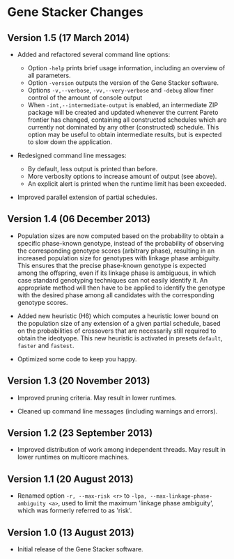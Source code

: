 Gene Stacker Changes
====================

Version 1.5 (17 March 2014)
------------------------------

 - Added and refactored several command line options:
   - Option `-help` prints brief usage information, including an overview of all parameters.
   - Option `-version` outputs the version of the Gene Stacker software.
   - Options `-v,--verbose`, `-vv,--very-verbose` and `-debug` allow finer control
     of the amount of console output
   - When `-int,--intermediate-output` is enabled, an intermediate ZIP package will be
     created and updated whenever the current Pareto frontier has changed, containing all
     constructed schedules which are currently not dominated by any other (constructed) schedule.
     This option may be useful to obtain intermediate results, but is expected to slow down the
     application.
   
 - Redesigned command line messages:
   - By default, less output is printed than before.
   - More verbosity options to increase amount of output (see above).
   - An explicit alert is printed when the runtime limit has been exceeded.
   
 - Improved parallel extension of partial schedules.

Version 1.4 (06 December 2013)
-------------------------------

 - Population sizes are now computed based on the probability to obtain
   a specific phase-known genotype, instead of the probability of observing
   the corresponding genotype scores (arbitrary phase), resulting in an increased
   population size for genotypes with linkage phase ambiguity. This ensures that
   the precise phase-known genotype is expected among the offspring, even if its
   linkage phase is ambiguous, in which case standard genotyping techniques can
   not easily identify it. An appropriate method will then have to be applied to
   identify the genotype with the desired phase among all candidates with the
   corresponding genotype scores.
   
 - Added new heuristic (H6) which computes a heuristic lower bound on the population
   size of any extension of a given partial schedule, based on the probabilities of
   crossovers that are necessarily still required to obtain the ideotyope. This new
   heuristic is activated in presets `default`, `faster` and `fastest`.  
   
 - Optimized some code to keep you happy.   
   

Version 1.3 (20 November 2013)
-------------------------------

 - Improved pruning criteria. May result in lower runtimes. 
 
 - Cleaned up command line messages (including warnings and errors).
 

Version 1.2 (23 September 2013)
-------------------------------

 - Improved distribution of work among independent threads.
   May result in lower runtimes on multicore machines.
   

Version 1.1 (20 August 2013)
----------------------------

 - Renamed option `-r, --max-risk <r>` to `-lpa, --max-linkage-phase-ambiguity <a>`,
   used to limit the maximum 'linkage phase ambiguity', which was formerly referred
   to as 'risk'.
   

Version 1.0 (13 August 2013)
----------------------------

 - Initial release of the Gene Stacker software.
 
 
 	